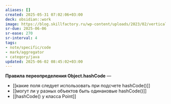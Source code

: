 ```yaml
---
aliases: []
created: 2025-05-31 07:02:06+03:00
deck: obsidian::work
image: https://blog.skillfactory.ru/wp-content/uploads/2023/02/vertical-logo-monochromatic-2822952.png
sr-due: 2025-06-06
sr-ease: 270
sr-interval: 4
tags:
- note/specific/code
- mark/aggregator
- category/java
updated: 2025-06-02 08:45:02+03:00
---
```


**Правила переопределения Object.hashCode**
—
- [[какие поля следует использовать при подсчете hashCode()]]
- [[могут ли у разных объектов быть одинаковые hashCode()]]
- [[hashCode() у класса Point]]